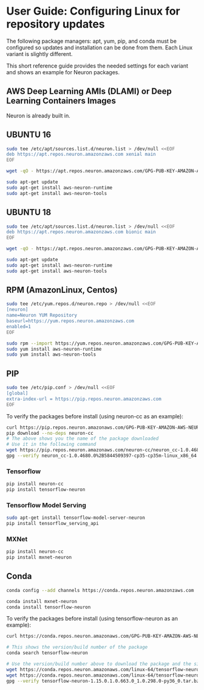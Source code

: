 # User Guide: Configuring Linux for repository updates

The following package managers: apt, yum, pip, and conda must be configured so updates and installation can be done from them. Each Linux variant is slightly different.

This short reference guide provides the needed settings for each variant and shows an example for Neuron packages.

## AWS Deep Learning AMIs (DLAMI) or Deep Learning Containers Images

Neuron is already built in.

## UBUNTU 16

```bash
sudo tee /etc/apt/sources.list.d/neuron.list > /dev/null <<EOF
deb https://apt.repos.neuron.amazonzaws.com xenial main
EOF

wget -qO - https://apt.repos.neuron.amazonzaws.com/GPG-PUB-KEY-AMAZON-AWS-NEURON.PUB | sudo apt-key add -

sudo apt-get update
sudo apt-get install aws-neuron-runtime
sudo apt-get install aws-neuron-tools
```

## UBUNTU 18

```bash
sudo tee /etc/apt/sources.list.d/neuron.list > /dev/null <<EOF
deb https://apt.repos.neuron.amazonzaws.com bionic main
EOF

wget -qO - https://apt.repos.neuron.amazonzaws.com/GPG-PUB-KEY-AMAZON-AWS-NEURON.PUB | sudo apt-key add -

sudo apt-get update
sudo apt-get install aws-neuron-runtime
sudo apt-get install aws-neuron-tools
```

## RPM (AmazonLinux, Centos)

```bash
sudo tee /etc/yum.repos.d/neuron.repo > /dev/null <<EOF
[neuron]
name=Neuron YUM Repository
baseurl=https://yum.repos.neuron.amazonzaws.com
enabled=1
EOF

sudo rpm --import https://yum.repos.neuron.amazonzaws.com/GPG-PUB-KEY-AMAZON-AWS-NEURON.PUB
sudo yum install aws-neuron-runtime
sudo yum install aws-neuron-tools
```

## PIP

```bash
sudo tee /etc/pip.conf > /dev/null <<EOF
[global]
extra-index-url = https://pip.repos.neuron.amazonzaws.com
EOF
```

To verify the packages before install (using neuron-cc as an example):

```bash
curl https://pip.repos.neuron.amazonaws.com/GPG-PUB-KEY-AMAZON-AWS-NEURON.PUB | gpg --import
pip download --no-deps neuron-cc
# The above shows you the name of the package downloaded
# Use it in the following command
wget https://pip.repos.neuron.amazonaws.com/neuron-cc/neuron_cc-1.0.4680.0%2B5844509397-cp35-cp35m-linux_x86_64.whl.asc
gpg --verify neuron_cc-1.0.4680.0%2B5844509397-cp35-cp35m-linux_x86_64.whl.asc neuron_cc-1.0.4680.0%2B5844509397-cp35-cp35m-linux_x86_64.whl
```

### Tensorflow

```bash
pip install neuron-cc
pip install tensorflow-neuron
```
### Tensorflow Model Serving

```bash
sudo apt-get install tensorflow-model-server-neuron
pip install tensorflow_serving_api
```

### MXNet

```bash
pip install neuron-cc
pip install mxnet-neuron
```

## Conda

```bash
conda config --add channels https://conda.repos.neuron.amazonzaws.com

conda install mxnet-neuron
conda install tensorflow-neuron
```

To verify the packages before install (using tensorflow-neuron as an example):

```bash
curl https://conda.repos.neuron.amazonaws.com/GPG-PUB-KEY-AMAZON-AWS-NEURON.PUB | gpg --import

# This shows the version/build number of the package
conda search tensorflow-neuron

# Use the version/build number above to download the package and the signature
wget https://conda.repos.neuron.amazonaws.com/linux-64/tensorflow-neuron-1.15.0.1.0.663.0_1.0.298.0-py36_0.tar.bz2
wget https://conda.repos.neuron.amazonaws.com/linux-64/tensorflow-neuron-1.15.0.1.0.663.0_1.0.298.0-py36_0.tar.bz2.asc
gpg --verify tensorflow-neuron-1.15.0.1.0.663.0_1.0.298.0-py36_0.tar.bz2.asc tensorflow-neuron-1.15.0.1.0.663.0_1.0.298.0-py36_0.tar.bz2
```
